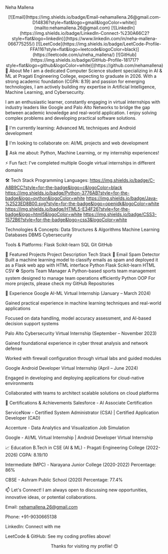 Neha Mallena
<div align="center">
[![Email](https://img.shields.io/badge/Email-nehamallena.26@gmail.com-D14836?style=flat&logo=gmail&logoColor=white)](mailto:nehamallena.26@gmail.com)
[![LinkedIn](https://img.shields.io/badge/LinkedIn-Connect-%230A66C2?style=flat&logo=linkedin)](https://www.linkedin.com/in/neha-mallena-066775255/)
[![LeetCode](https://img.shields.io/badge/LeetCode-Profile-FFA116?style=flat&logo=leetcode&logoColor=black)](https://leetcode.com/u/neha_mallena/)
[![GitHub](https://img.shields.io/badge/GitHub-Profile-181717?style=flat&logo=github&logoColor=white)](https://github.com/nehamallena)

</div>
👋 About Me
I am a dedicated Computer Science student specializing in AI & ML at Pragati Engineering College, expecting to graduate in 2026. With a strong academic foundation (CGPA: 8.19) and passion for emerging technologies, I am actively building my expertise in Artificial Intelligence, Machine Learning, and Cybersecurity.

I am an enthusiastic learner, constantly engaging in virtual internships with industry leaders like Google and Palo Alto Networks to bridge the gap between academic knowledge and real-world application. I enjoy solving complex problems and developing practical software solutions.

🌱 I'm currently learning: Advanced ML techniques and Android development

👯 I'm looking to collaborate on: AI/ML projects and web development

💬 Ask me about: Python, Machine Learning, or my internship experiences!

⚡ Fun fact: I've completed multiple Google virtual internships in different domains

🛠️ Tech Stack
Programming Languages:
https://img.shields.io/badge/C-A8B9CC?style=for-the-badge&logo=c&logoColor=black
https://img.shields.io/badge/Python-3776AB?style=for-the-badge&logo=python&logoColor=white
https://img.shields.io/badge/Java-%2523ED8B00.svg?style=for-the-badge&logo=openjdk&logoColor=white
https://img.shields.io/badge/HTML5-E34F26?style=for-the-badge&logo=html5&logoColor=white
https://img.shields.io/badge/CSS3-1572B6?style=for-the-badge&logo=css3&logoColor=white

Technologies & Concepts:
Data Structures & Algorithms Machine Learning Databases DBMS Cybersecurity

Tools & Platforms:
Flask Scikit-learn SQL Git GitHub

📌 Featured Projects
Project	Description	Tech Stack
📧 Email Spam Detector	Built a machine learning model to classify emails as spam and deployed it as a Flask web app with HTML interface	Python Flask Scikit-learn HTML CSV
⚽ Sports Team Manager	A Python-based sports team management system designed to manage team operations efficiently	Python OOP
For more projects, please check my GitHub Repositories

💼 Experience
Google AI-ML Virtual Internship
(January – March 2024)

Gained practical experience in machine learning techniques and real-world applications

Focused on data handling, model accuracy assessment, and AI-based decision support systems

Palo Alto Cybersecurity Virtual Internship
(September – November 2023)

Gained foundational experience in cyber threat analysis and network defense

Worked with firewall configuration through virtual labs and guided modules

Google Android Developer Virtual Internship
(April – June 2024)

Engaged in developing and deploying applications for cloud-native environments

Collaborated with teams to architect scalable solutions on cloud platforms

📜 Certifications & Achievements
Salesforce - AI Associate Certification

ServiceNow - Certified System Administrator (CSA) | Certified Application Developer (CAD)

Accenture - Data Analytics and Visualization Job Simulation

Google - AI/ML Virtual Internship | Android Developer Virtual Internship

📈 Education
B.Tech in CSE (AI & ML) - Pragati Engineering College (2022-2026)
CGPA: 8.19/10

Intermediate (MPC) - Narayana Junior College (2020-2022)
Percentage: 86%

CBSE - Ashram Public School (2020)
Percentage: 77.4%

📫 Let's Connect!
I am always open to discussing new opportunities, innovative ideas, or potential collaborations.

Email: nehamallena.26@gmail.com

Phone: +91-9030665138

LinkedIn: Connect with me

LeetCode & GitHub: See my coding profiles above!

<div align="center">
Thanks for visiting my profile! 😊
</div>
